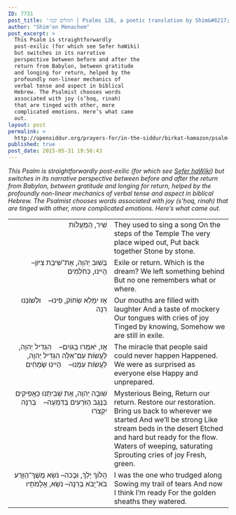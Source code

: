 ```yaml
---
ID: 7731
post_title: 'תהלים קכו׳ | Psalms 126, a poetic translation by Shim&#8217;on Menachem'
author: "Shim'on Menachem"
post_excerpt: >
  This Psalm is straightforwardly
  post-exilic (for which see Sefer haWiki)
  but switches in its narrative
  perspective between before and after the
  return from Babylon, between gratitude
  and longing for return, helped by the
  profoundly non-linear mechanics of
  verbal tense and aspect in biblical
  Hebrew. The Psalmist chooses words
  associated with joy (s’ḥoq, rinah)
  that are tinged with other, more
  complicated emotions. Here’s what came
  out.
layout: post
permalink: >
  http://opensiddur.org/prayers-for/in-the-siddur/birkat-hamazon/psalm-126-a-translation-by-shimon-menachem/
published: true
post_date: 2015-05-31 19:56:43
---
```

<em>This Psalm is straightforwardly post-exilic (for which see <a href="http://en.wikipedia.org/wiki/Babylonian_exile">Sefer haWiki</a>) but switches in its narrative perspective between before and after the return from Babylon, between gratitude and longing for return, helped by the profoundly non-linear mechanics of verbal tense and aspect in biblical Hebrew. The Psalmist chooses words associated with joy (s’ḥoq, rinah) that are tinged with other, more complicated emotions. Here’s what came out. </em>

<table style="margin-left: auto;margin-right: auto;">
<tbody>
<tr><td style="vertical-align:top;" width="46%">
<div class="liturgy" style="text-align: right;"><span lang="he">
שִׁיר, הַמַּעֲלוֹת
</span></div></td>

<td style="vertical-align:top;" width="53%"><div class="english">
They used to sing a song
On the steps of the Temple
The very place wiped out,
Put back together
Stone by stone.
</div></td>
</tr>


<tr><td style="vertical-align:top;" width="46%">
<div class="liturgy" style="text-align: right;"><span lang="he">
בְּשׁוּב יְהוָה, אֶת־שִׁיבַת צִיּוֹן–    הָיִינוּ, כְּחֹלְמִים
</span></div></td>

<td style="vertical-align:top;" width="53%"><div class="english">
Exile or return.
Which is the dream?
We left something behind
But no one remembers what or where.
</div></td>
</tr>


<tr><td style="vertical-align:top;" width="46%">
<div class="liturgy" style="text-align: right;"><span lang="he">
אָז יִמָּלֵא שְׂחוֹק, פִּינוּ–    וּלְשׁוֹנֵנוּ רִנָּה
</span></div></td>

<td style="vertical-align:top;" width="53%"><div class="english">
Our mouths are filled with laughter
And a taste of mockery
Our tongues with cries of joy
Tinged by knowing,
Somehow we are still in exile.
</div></td>
</tr>


<tr><td style="vertical-align:top;" width="46%">
<div class="liturgy" style="text-align: right;"><span lang="he">
אָז, יֹאמְרוּ בַגּוֹיִם–    הִגְדִּיל יְהוָה, לַעֲשׂוֹת עִם־אֵלֶּה
הִגְדִּיל יְהוָה, לַעֲשׂוֹת עִמָּנוּ–    הָיִינוּ שְׂמֵחִים
</span></div></td>

<td style="vertical-align:top;" width="53%"><div class="english">
The miracle that people said could never happen
Happened.
We were as surprised as everyone else
Happy and unprepared.
</div></td>
</tr>


<tr><td style="vertical-align:top;" width="46%">
<div class="liturgy" style="text-align: right;"><span lang="he">
שׁוּבָה יְהוָה, אֶת שְׁבִיתֵנוּ כַּאֲפִיקִים בַּנֶּגֶב
הַזֹּרְעִים בְּדִמְעָה–    בְּרִנָּה יִקְצֹרוּ
</span></div></td>

<td style="vertical-align:top;" width="53%"><div class="english">
Mysterious Being,
Return our return.
Restore our restoration.
Bring us back to wherever we started
And we’ll be strong
Like stream beds in the desert
Etched and hard but ready for the flow.
Waters of weeping, saturating
Sprouting cries of joy
Fresh, green.
</div></td>
</tr>


<tr><td style="vertical-align:top;" width="46%">
<div class="liturgy" style="text-align: right;"><span lang="he">
הָלוֹךְ יֵלֵךְ, וּבָכֹה– נֹשֵׂא מֶשֶׁךְ־הַזָּרַע
בֹּא־יָבֹא בְרִנָּה– נֹשֵׂא, אֲלֻמֹּתָיו
</span></div></td>

<td style="vertical-align:top;" width="53%"><div class="english">
I was the one who trudged along
Sowing my trail of tears
And now I think I’m ready
For the golden sheaths they watered.
</div></td>
</tr>
</tbody>
</tbody></tbody></tbody></table>